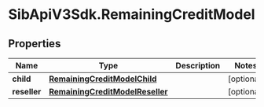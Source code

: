# SibApiV3Sdk.RemainingCreditModel

## Properties
Name | Type | Description | Notes
------------ | ------------- | ------------- | -------------
**child** | [**RemainingCreditModelChild**](RemainingCreditModelChild.md) |  | [optional] 
**reseller** | [**RemainingCreditModelReseller**](RemainingCreditModelReseller.md) |  | [optional] 


